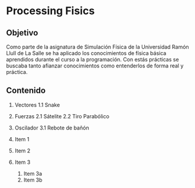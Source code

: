 # Processing Fisics
 
 
 
## Objetivo 

Como parte de la asignatura de Simulación Física de la Universidad Ramón Llull de La Salle se ha aplicado los conocimientos de física básica aprendidos durante el curso a la programación. Con estás prácticas se buscaba tanto afianzar conocimientos como entenderlos de forma real y práctica. 

 
## Contenido 

1. Vectores 
  1.1 Snake

2. Fuerzas
  2.1 Sátelite
  2.2 Tiro Parabólico
  
3. Oscilador
  3.1 Rebote de bañón
1. Item 1
1. Item 2
1. Item 3
   1. Item 3a
   1. Item 3b
